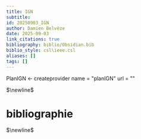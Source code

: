 ```yaml
---
title: IGN
subtitle:
id: 20250903_IGN
author: Damien Belvèze
date: 2025-09-03
link_citations: true
bibliography: biblio/Obsidian.bib
biblio_style: csl\ieee.csl
aliases: []
tags: []
---
```


PlanIGN <- createprovider
	name = "planIGN"
	 url = ""

$\newline$
# bibliographie
$\newline$






